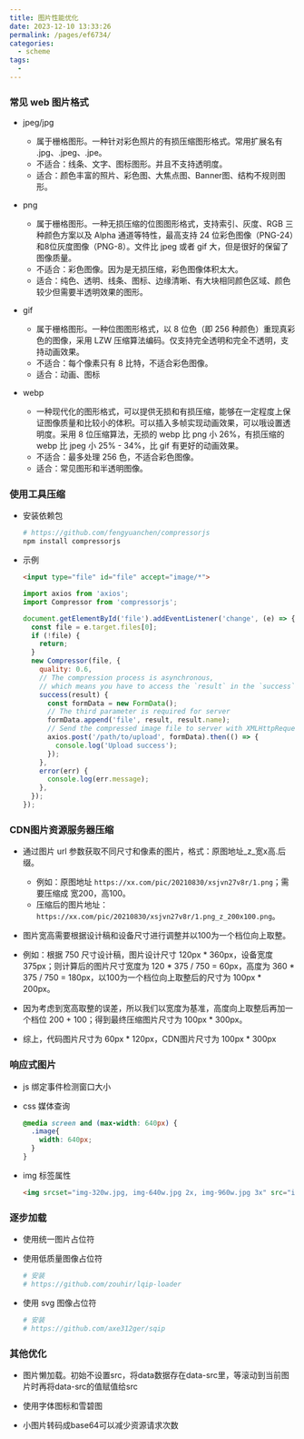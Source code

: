 ```yaml
---
title: 图片性能优化
date: 2023-12-10 13:33:26
permalink: /pages/ef6734/
categories:
  - scheme
tags:
  - 
---
```


### 常见 web 图片格式

- jpeg/jpg
  - 属于栅格图形。一种针对彩色照片的有损压缩图形格式。常用扩展名有 .jpg、.jpeg、.jpe。
  - 不适合：线条、文字、图标图形。并且不支持透明度。
  - 适合：颜色丰富的照片、彩色图、大焦点图、Banner图、结构不规则图形。

- png
  - 属于栅格图形。一种无损压缩的位图图形格式，支持索引、灰度、RGB 三种颜色方案以及 Alpha 通道等特性，最高支持 24 位彩色图像（PNG-24）和8位灰度图像（PNG-8）。文件比 jpeg 或者 gif 大，但是很好的保留了图像质量。
  - 不适合：彩色图像。因为是无损压缩，彩色图像体积太大。
  - 适合：纯色、透明、线条、图标、边缘清晰、有大块相同颜色区域、颜色较少但需要半透明效果的图形。

- gif
  - 属于栅格图形。一种位图图形格式，以 8 位色（即 256 种颜色）重现真彩色的图像，采用 LZW 压缩算法编码。仅支持完全透明和完全不透明，支持动画效果。
  - 不适合：每个像素只有 8 比特，不适合彩色图像。
  - 适合：动画、图标

- webp
  - 一种现代化的图形格式，可以提供无损和有损压缩，能够在一定程度上保证图像质量和比较小的体积。可以插入多帧实现动画效果，可以哦设置透明度。采用 8 位压缩算法，无损的 webp 比 png 小 26%，有损压缩的 webp 比 jpeg 小 25% - 34%，比 gif 有更好的动画效果。
  - 不适合：最多处理 256 色，不适合彩色图像。
  - 适合：常见图形和半透明图像。

### 使用工具压缩

- 安装依赖包
  ```bash
  # https://github.com/fengyuanchen/compressorjs
  npm install compressorjs
  ```

- 示例
  ```html
  <input type="file" id="file" accept="image/*">
  ```
  ```js
  import axios from 'axios';
  import Compressor from 'compressorjs';

  document.getElementById('file').addEventListener('change', (e) => {
    const file = e.target.files[0];
    if (!file) {
      return;
    }
    new Compressor(file, {
      quality: 0.6,
      // The compression process is asynchronous,
      // which means you have to access the `result` in the `success` hook function.
      success(result) {
        const formData = new FormData();
        // The third parameter is required for server
        formData.append('file', result, result.name);
        // Send the compressed image file to server with XMLHttpRequest.
        axios.post('/path/to/upload', formData).then(() => {
          console.log('Upload success');
        });
      },
      error(err) {
        console.log(err.message);
      },
    });
  });
  ```

### CDN图片资源服务器压缩

- 通过图片 url 参数获取不同尺寸和像素的图片，格式：原图地址_z_宽x高.后缀。
  - 例如：原图地址 `https://xx.com/pic/20210830/xsjvn27v8r/1.png`；需要压缩成 宽200，高100。
  - 压缩后的图片地址：`https://xx.com/pic/20210830/xsjvn27v8r/1.png_z_200x100.png`。

- 图片宽高需要根据设计稿和设备尺寸进行调整并以100为一个档位向上取整。

- 例如：根据 750 尺寸设计稿，图片设计尺寸 120px * 360px，设备宽度 375px；则计算后的图片尺寸宽度为 120 * 375 / 750 = 60px，高度为 360 * 375 / 750 = 180px，以100为一个档位向上取整后的尺寸为 100px * 200px。

- 因为考虑到宽高取整的误差，所以我们以宽度为基准，高度向上取整后再加一个档位 200 + 100；得到最终压缩图片尺寸为 100px * 300px。

- 综上，代码图片尺寸为 60px * 120px，CDN图片尺寸为 100px * 300px

### 响应式图片

- js 绑定事件检测窗口大小

- css 媒体查询
  ```css
  @media screen and (max-width: 640px) {
    .image{
      width: 640px;
    }
  }

  ```

- img 标签属性
  ```html
  <img srcset="img-320w.jpg, img-640w.jpg 2x, img-960w.jpg 3x" src="img-640w.jpg" />

  ```

### 逐步加载

- 使用统一图片占位符

- 使用低质量图像占位符
  ```bash
  # 安装
  # https://github.com/zouhir/lqip-loader

  ```

- 使用 svg 图像占位符
  ```bash
  # 安装
  # https://github.com/axe312ger/sqip

  ```

### 其他优化

  - 图片懒加载。初始不设置src，将data数据存在data-src里，等滚动到当前图片时再将data-src的值赋值给src

  - 使用字体图标和雪碧图

  - 小图片转码成base64可以减少资源请求次数

